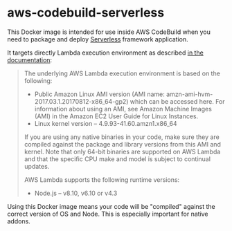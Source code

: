 # aws-codebuild-serverless

This Docker image is intended for use inside AWS CodeBuild when you need to package and deploy [Serverless](https://serverless.com/) framework application.

It targets directly Lambda execution environment as described [in the documentation](https://docs.aws.amazon.com/lambda/latest/dg/current-supported-versions.html):

>The underlying AWS Lambda execution environment is based on the following:
> * Public Amazon Linux AMI version (AMI name: amzn-ami-hvm-2017.03.1.20170812-x86_64-gp2) which can be accessed here.
>   For information about using an AMI, see Amazon Machine Images (AMI) in the Amazon EC2 User Guide for Linux Instances.
> * Linux kernel version – 4.9.93-41.60.amzn1.x86_64
>
>If you are using any native binaries in your code, make sure they are compiled against the package and library versions from this AMI and kernel. Note that only 64-bit binaries are supported on AWS Lambda and that the specific CPU make and model is subject to continual updates.
>
>AWS Lambda supports the following runtime versions:
>
> * Node.js – v8.10, v6.10 or v4.3

Using this Docker image means your code will be "compiled" against the correct version of OS and Node. This is especially important for native addons.